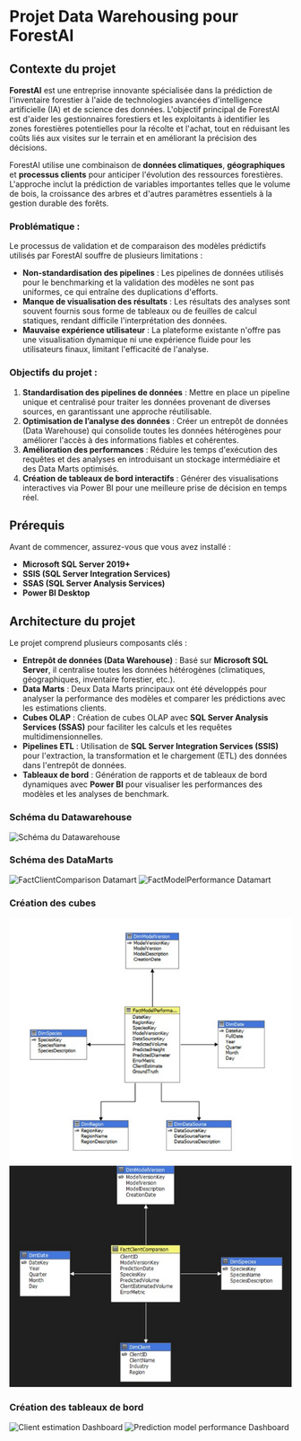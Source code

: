 # Projet Data Warehousing pour ForestAI

## Contexte du projet

**ForestAI** est une entreprise innovante spécialisée dans la prédiction de l'inventaire forestier à l'aide de technologies avancées d'intelligence artificielle (IA) et de science des données. L'objectif principal de ForestAI est d'aider les gestionnaires forestiers et les exploitants à identifier les zones forestières potentielles pour la récolte et l'achat, tout en réduisant les coûts liés aux visites sur le terrain et en améliorant la précision des décisions.

ForestAI utilise une combinaison de **données climatiques**, **géographiques** et **processus clients** pour anticiper l'évolution des ressources forestières. L'approche inclut la prédiction de variables importantes telles que le volume de bois, la croissance des arbres et d'autres paramètres essentiels à la gestion durable des forêts.

### Problématique :
Le processus de validation et de comparaison des modèles prédictifs utilisés par ForestAI souffre de plusieurs limitations :
- **Non-standardisation des pipelines** : Les pipelines de données utilisés pour le benchmarking et la validation des modèles ne sont pas uniformes, ce qui entraîne des duplications d'efforts.
- **Manque de visualisation des résultats** : Les résultats des analyses sont souvent fournis sous forme de tableaux ou de feuilles de calcul statiques, rendant difficile l'interprétation des données.
- **Mauvaise expérience utilisateur** : La plateforme existante n'offre pas une visualisation dynamique ni une expérience fluide pour les utilisateurs finaux, limitant l'efficacité de l'analyse.

### Objectifs du projet :
1. **Standardisation des pipelines de données** : Mettre en place un pipeline unique et centralisé pour traiter les données provenant de diverses sources, en garantissant une approche réutilisable.
2. **Optimisation de l’analyse des données** : Créer un entrepôt de données (Data Warehouse) qui consolide toutes les données hétérogènes pour améliorer l'accès à des informations fiables et cohérentes.
3. **Amélioration des performances** : Réduire les temps d'exécution des requêtes et des analyses en introduisant un stockage intermédiaire et des Data Marts optimisés.
4. **Création de tableaux de bord interactifs** : Générer des visualisations interactives via Power BI pour une meilleure prise de décision en temps réel.


## Prérequis
Avant de commencer, assurez-vous que vous avez installé :
- **Microsoft SQL Server 2019+**
- **SSIS (SQL Server Integration Services)**
- **SSAS (SQL Server Analysis Services)**
- **Power BI Desktop**


## Architecture du projet
Le projet comprend plusieurs composants clés :
- **Entrepôt de données (Data Warehouse)** : Basé sur **Microsoft SQL Server**, il centralise toutes les données hétérogènes (climatiques, géographiques, inventaire forestier, etc.).
- **Data Marts** : Deux Data Marts principaux ont été développés pour analyser la performance des modèles et comparer les prédictions avec les estimations clients.
- **Cubes OLAP** : Création de cubes OLAP avec **SQL Server Analysis Services (SSAS)** pour faciliter les calculs et les requêtes multidimensionnelles.
- **Pipelines ETL** : Utilisation de **SQL Server Integration Services (SSIS)** pour l'extraction, la transformation et le chargement (ETL) des données dans l'entrepôt de données.
- **Tableaux de bord** : Génération de rapports et de tableaux de bord dynamiques avec **Power BI** pour visualiser les performances des modèles et les analyses de benchmark.

### Schéma du Datawarehouse
![Schéma du Datawarehouse](./images/datawarehouseschema.png)

### Schéma des DataMarts
![FactClientComparison Datamart](./images/FactClientComparisonDatamart.png)
![FactModelPerformance Datamart](./images/FactModelPerformanceDatamart.png)

### Création des cubes
![cube1](./images/cube1.png)
![cube2](./images/cube2.png)


### Création des tableaux de bord
![Client estimation Dashboard ](./images/ClientestimationDashboard.png)
![Prediction model performance Dashboard](./images/PredictionmodelperformanceDashboard.png)

